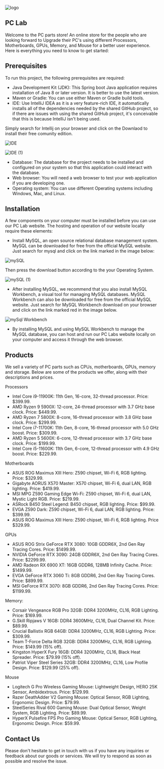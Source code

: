 ![logo](https://user-images.githubusercontent.com/116152412/228357949-eba1a23a-5988-4623-a6a7-28ff92e9af1a.png)

## PC Lab

Welcome to the PC parts store! An online store for the people who are looking forward to Upgrade their PC's using different Processors, Motherboards, GPUs, Memory, and Mouse for a better user experience. Here is everything you need to know to get started:

## Prerequisites

To run this project, the following prerequisites are required:

- Java Development Kit (JDK): This Spring boot Java application requires installation of Java 8 or later version. It is better to use the latest version.
- Maven or Gradle: You can use either Maven or Gradle build tools.
- IDE: Use IntelliJ IDEA as it is a very feature-rich IDE, it automatically installs all of the dependencies needed by the shared GitHub project, so if there are issues with using the shared GitHub project, it's conceivable that this is because IntelliJ isn't being used.

Simply search for Intellij on your browser and click on the Downlaod to install their free comunity edition.

![IDE](https://user-images.githubusercontent.com/116152412/228968451-9d584452-8f43-4f68-9e04-37abe6f25681.jpg)

![IDE (1)](https://user-images.githubusercontent.com/116152412/228969070-24dfdc77-8a61-4197-bb06-1867806277e8.png)

- Database: The database for the project needs to be installed and configured on your system so that this application could interact with the database.
- Web browser: You will need a web browser to test your web application if you are developing one.
- Operating system: You can use different Operating systems including Windows, Mac, and Linux.

## Installation

A few components on your computer must be installed before you can use our PC Lab website. The hosting and operation of our website locally require these elements:

- Install MySQL, an open source relational database management system. MySQL can be downloaded for free from the official MySQL website. Just search for mysql and click on the link marked in the image below:

![mySQL](https://user-images.githubusercontent.com/116152412/228969476-d9b586d6-ffab-49c3-a039-499356210af6.png)

Then press the download button according to the your Operating System.

![mySQL (1)](https://user-images.githubusercontent.com/116152412/228970983-b9a5f9fc-2d9b-4331-b8c1-3a512b765c9f.png)

- After installing MySQL, we recommend that you also install MySQL Workbench, a visual tool for managing MySQL databases. MySQL Workbench can also be downloaded for free from the official MySQL website. Just search for MySQL Workbench download on your browser and click on the link marked red in the image below. 

![mySql Workbench](https://user-images.githubusercontent.com/116152412/228975216-2f7b35f2-2a32-4f10-b07b-2277817effcf.png)

- By installing MySQL and using MySQL Workbench to manage the MySQL database, you can host and run our PC Labs website locally on your computer and access it through the web browser. 

## Products

We sell a variety of PC parts such as CPUs, motherboards, GPUs, memory and storage. Below are some of the products we offer, along with their descriptions and prices.

Processors

- Intel Core i9-11900K: 11th Gen, 16-core, 32-thread processor. Price: $399.99.
- AMD Ryzen 9 5900X: 12-core, 24-thread processor with 3.7 GHz base clock. Price: $449.99.
- AMD Ryzen 7 5800X: 8-core, 16-thread processor with 3.8 GHz base clock. Price: $299.99.
- Intel Core i7-11700K: 11th Gen, 8-core, 16-thread processor with 5.0 GHz boost. Price: $309.99.
- AMD Ryzen 5 5600X: 6-core, 12-thread processor with 3.7 GHz base clock. Price: $199.99.
- Intel Core i5-11600K: 11th Gen, 6-core, 12-thread processor with 4.9 GHz boost. Price: $229.99.

Motherboards

- ASUS ROG Maximus XIII Hero: Z590 chipset, Wi-Fi 6, RGB lighting. Price: $329.99.
- Gigabyte AORUS X570 Master: X570 chipset, Wi-Fi 6, dual LAN, RGB lighting. Price: $419.99.
- MSI MPG Z590 Gaming Edge Wi-Fi: Z590 chipset, Wi-Fi 6, dual LAN, Mystic Light RGB. Price: $219.99.
- ASRock B450 Steel Legend: B450 chipset, RGB lighting. Price: $99.99.
- EVGA Z590 Dark: Z590 chipset, Wi-Fi 6, dual LAN, RGB lighting. Price: $399.99.
- ASUS ROG Maximus XIII Hero: Z590 chipset, Wi-Fi 6, RGB lighting. Price $329.99.

GPUs

- ASUS ROG Strix GeForce RTX 3080: 10GB GDDR6X, 2nd Gen Ray Tracing Cores. Price: $1499.99.
- NVIDIA GeForce RTX 3090: 24GB GDDR6X, 2nd Gen Ray Tracing Cores. Price: $2299.99.
- AMD Radeon RX 6900 XT: 16GB GDDR6, 128MB Infinity Cache. Price: $1499.99.
- EVGA GeForce RTX 3060 Ti: 8GB GDDR6, 2nd Gen Ray Tracing Cores. Price: $899.99.
- MSI GeForce RTX 3070: 8GB GDDR6, 2nd Gen Ray Tracing Cores. Price: $1199.99.

Memory:

- Corsair Vengeance RGB Pro 32GB: DDR4 3200MHz, CL16, RGB Lighting. Price: $169.99.
- G.Skill Ripjaws V 16GB: DDR4 3600MHz, CL16, Dual Channel Kit. Price: $89.99.
- Crucial Ballistix RGB 64GB: DDR4 3200MHz, CL16, RGB Lighting. Price: $309.99.
- Team T-Force Delta RGB 32GB: DDR4 3200MHz, CL16, RGB Lighting. Price: $149.99 (15% off).
- Kingston HyperX Fury 16GB: DDR4 3200MHz, CL16, Black Heat Spreader. Price: $79.99 (15% off).
- Patriot Viper Steel Series 32GB: DDR4 3200MHz, CL16, Low Profile Design. Price: $129.99 (25% off).

Mouse

- Logitech G Pro Wireless Gaming Mouse: Lightweight Design, HERO 25K Sensor, Ambidextrous. Price: $129.99.
- Razer DeathAdder V2 Gaming Mouse: Optical Sensor, RGB Lighting, Ergonomic Design. Price: $79.99.
- SteelSeries Rival 600 Gaming Mouse: Dual Optical Sensor, Weight System, RGB Lighting. Price: $89.99.
- HyperX Pulsefire FPS Pro Gaming Mouse: Optical Sensor, RGB Lighting, Ergonomic Design. Price: $59.99.

## Contact Us

Please don't hesitate to get in touch with us if you have any inquiries or feedback about our goods or services. We will try to respond as soon as possible and resolve the issue. 
